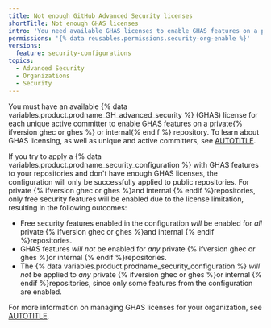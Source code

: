 ```yaml
---
title: Not enough GitHub Advanced Security licenses
shortTitle: Not enough GHAS licenses
intro: 'You need available GHAS licenses to enable GHAS features on a private{% ifversion ghec or ghes %} or internal{% endif %} repository.'
permissions: '{% data reusables.permissions.security-org-enable %}'
versions:
  feature: security-configurations
topics:
  - Advanced Security
  - Organizations
  - Security
---
```


You must have an available {% data variables.product.prodname_GH_advanced_security %} (GHAS) license for each unique active committer to enable GHAS features on a private{% ifversion ghec or ghes %} or internal{% endif %} repository. To learn about GHAS licensing, as well as unique and active committers, see [AUTOTITLE](/billing/managing-billing-for-your-products/managing-billing-for-github-advanced-security/about-billing-for-github-advanced-security).

If you try to apply a {% data variables.product.prodname_security_configuration %} with GHAS features to your repositories and don't have enough GHAS licenses, the configuration will only be successfully applied to public repositories. For private {% ifversion ghec or ghes %}and internal {% endif %}repositories, only free security features will be enabled due to the license limitation, resulting in the following outcomes:

  * Free security features enabled in the configuration _will_ be enabled for _all_ private {% ifversion ghec or ghes %}and internal {% endif %}repositories.
  * GHAS features _will not_ be enabled for _any_ private {% ifversion ghec or ghes %}or internal {% endif %}repositories.
  * The {% data variables.product.prodname_security_configuration %} _will not_ be applied to _any_ private {% ifversion ghec or ghes %}or internal {% endif %}repositories, since only some features from the configuration are enabled.

For more information on managing GHAS licenses for your organization, see [AUTOTITLE](/code-security/securing-your-organization/managing-the-security-of-your-organization/managing-your-github-advanced-security-license-usage).
